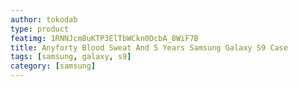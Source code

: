 ```yaml
---
author: tokodab
type: product
featimg: 1RNNJcm8uKTP3ElTbWCkn0DcbA_8WiF7B
title: Anyforty Blood Sweat And 5 Years Samsung Galaxy S9 Case
tags: [samsung, galaxy, s9]
category: [samsung]
---
```

